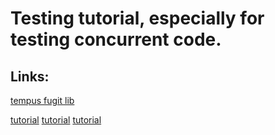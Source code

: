 # Testing tutorial, especially for testing concurrent code.

## Links:

[tempus fugit lib](https://github.com/tobyweston/tempus-fugit/tree/jdk8)

[tutorial](http://tutorials.jenkov.com/java-concurrency/thread-safety.html)
[tutorial](https://garygregory.wordpress.com/2011/09/09/multi-threaded-unit-testing/)
[tutorial](http://winterbe.com/posts/2015/04/30/java8-concurrency-tutorial-synchronized-locks-examples/)
